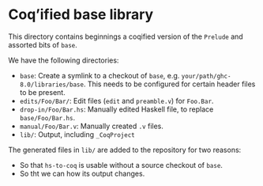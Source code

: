 Coq’ified base library
======================

This directory contains beginnings a coqified version of the `Prelude` and
assorted bits of `base`.

We have the following directories:

 * `base`: Create a symlink to a checkout of `base`, e.g.
   `your/path/ghc-8.0/libraries/base`. This needs to be configured for certain
   header files to be present.
 * `edits/Foo/Bar/`: Edit files (`edit` and `preamble.v`) for `Foo.Bar`.
 * `drop-in/Foo/Bar.hs`: Manually edited Haskell file, to replace
    `base/Foo/Bar.hs`.
 * `manual/Foo/Bar.v`: Manually created `.v` files.
 * `lib/`: Output, including `_CoqProject`

The generated files in `lib/` are added to the repository for two reasons:
 * So that `hs-to-coq` is usable without a source checkout of `base`.
 * So tht we can how its output changes.
